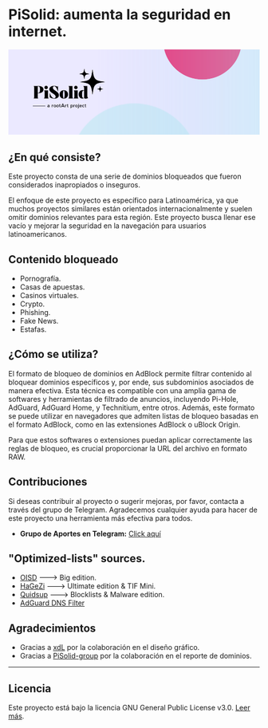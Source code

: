 # PiSolid: aumenta la seguridad en internet.

<img src="images/pisolid-banner.png" alt="banner" style="max-width: 100%; height: auto;">

## ¿En qué consiste?

Este proyecto consta de una serie de dominios bloqueados que fueron considerados inapropiados o inseguros.

El enfoque de este proyecto es específico para Latinoamérica, ya que muchos proyectos similares están orientados internacionalmente y suelen omitir dominios relevantes para esta región. Este proyecto busca llenar ese vacío y mejorar la seguridad en la navegación para usuarios latinoamericanos.

## Contenido bloqueado

- Pornografía.
- Casas de apuestas.
- Casinos virtuales.
- Crypto.
- Phishing.
- Fake News.
- Estafas.

## ¿Cómo se utiliza?

El formato de bloqueo de dominios en AdBlock permite filtrar contenido al bloquear dominios específicos y, por ende, sus subdominios asociados de manera efectiva. Esta técnica es compatible con una amplia gama de softwares y herramientas de filtrado de anuncios, incluyendo Pi-Hole, AdGuard, AdGuard Home, y Technitium, entre otros. Además, este formato se puede utilizar en navegadores que admiten listas de bloqueo basadas en el formato AdBlock, como en las extensiones AdBlock o uBlock Origin.

Para que estos softwares o extensiones puedan aplicar correctamente las reglas de bloqueo, es crucial proporcionar la URL del archivo en formato RAW.

## Contribuciones

Si deseas contribuir al proyecto o sugerir mejoras, por favor, contacta a través del grupo de Telegram. Agradecemos cualquier ayuda para hacer de este proyecto una herramienta más efectiva para todos.

- **Grupo de Aportes en Telegram:** [Click aquí](https://t.me/pisolid)

## "Optimized-lists" sources.
- [OISD](https://oisd.nl/) ---> Big edition.
- [HaGeZi](https://github.com/hagezi/dns-blocklists) ---> Ultimate edition & TIF Mini.
- [Quidsup](https://gitlab.com/quidsup/notrack-blocklists) ---> Blocklists & Malware edition.
- [AdGuard DNS Filter](https://github.com/cbuijs/adguarddns) 

## Agradecimientos
- Gracias a [xdL](https://t.me/xdlane) por la colaboración en el diseño gráfico.
- Gracias a [PiSolid-group](https://t.me/pisolid) por la colaboración en el reporte de dominios.

---

## Licencia

Este proyecto está bajo la licencia GNU General Public License v3.0. [Leer más](LICENSE).
